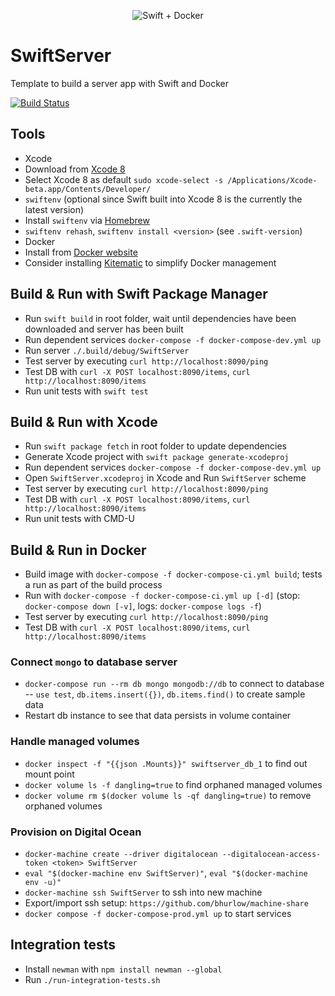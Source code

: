 <p align="center" >
  <img src="https://raw.githubusercontent.com/choefele/swift-server-app/master/swift%2Bdocker.png" alt="Swift + Docker" title="Swift + Docker">
</p>

# SwiftServer
Template to build a server app with Swift and Docker

[![Build Status](https://travis-ci.org/choefele/swift-server-app.svg?branch=master)](https://travis-ci.org/choefele/swift-server-app)

## Tools
- Xcode
 - Download from [Xcode 8](https://developer.apple.com/download/)
 - Select Xcode 8 as default `sudo xcode-select -s /Applications/Xcode-beta.app/Contents/Developer/`
- `swiftenv` (optional since Swift built into Xcode 8 is the currently the latest version)
 - Install `swiftenv` via [Homebrew](https://swiftenv.fuller.li/en/latest/installation.html#via-homebrew)
 - `swiftenv rehash`, `swiftenv install <version>` (see `.swift-version`)
- Docker
 - Install from [Docker website](https://www.docker.com/products/overview)
 - Consider installing [Kitematic](https://www.docker.com/products/docker-kitematic) to simplify Docker management

## Build & Run with Swift Package Manager
- Run `swift build` in root folder, wait until dependencies have been downloaded and server has been built
- Run dependent services `docker-compose -f docker-compose-dev.yml up`
- Run server `./.build/debug/SwiftServer`
- Test server by executing `curl http://localhost:8090/ping`
- Test DB with `curl -X POST localhost:8090/items`, `curl http://localhost:8090/items`
- Run unit tests with `swift test`

## Build & Run with Xcode
- Run `swift package fetch` in root folder to update dependencies
- Generate Xcode project with `swift package generate-xcodeproj`
- Run dependent services `docker-compose -f docker-compose-dev.yml up`
- Open `SwiftServer.xcodeproj` in Xcode and Run `SwiftServer` scheme
- Test server by executing `curl http://localhost:8090/ping`
- Test DB with `curl -X POST localhost:8090/items`, `curl http://localhost:8090/items`
- Run unit tests with CMD-U

## Build & Run in Docker
- Build image with `docker-compose -f docker-compose-ci.yml build`; tests a run as part of the build process
- Run with `docker-compose -f docker-compose-ci.yml up [-d]` (stop: `docker-compose down [-v]`, logs: `docker-compose logs -f`)
- Test server by executing `curl http://localhost:8090/ping`
- Test DB with `curl -X POST localhost:8090/items`, `curl http://localhost:8090/items`

### Connect `mongo` to database server
- `docker-compose run --rm db mongo mongodb://db` to connect to database
-- `use test`, `db.items.insert({})`, `db.items.find()` to create sample data
- Restart db instance to see that data persists in volume container

### Handle managed volumes
- `docker inspect -f "{{json .Mounts}}" swiftserver_db_1` to find out mount point
- `docker volume ls -f dangling=true` to find orphaned managed volumes
- `docker volume rm $(docker volume ls -qf dangling=true)` to remove orphaned volumes

### Provision on Digital Ocean
- `docker-machine create --driver digitalocean --digitalocean-access-token <token> SwiftServer`
- `eval "$(docker-machine env SwiftServer)"`, `eval "$(docker-machine env -u)"`
- `docker-machine ssh SwiftServer` to ssh into new machine
- Export/import ssh setup: `https://github.com/bhurlow/machine-share`
- `docker compose -f docker-compose-prod.yml up` to start services

## Integration tests
- Install `newman` with `npm install newman --global`
- Run `./run-integration-tests.sh`
